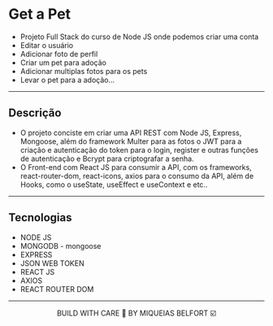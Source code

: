 # Get a Pet
* Projeto Full Stack do curso de Node JS onde podemos criar uma conta
* Editar o usuário
* Adicionar foto de perfil
* Criar um pet para adoção
* Adicionar multiplas fotos para os pets
* Levar o pet para a adoção...

----

## Descrição
* O projeto conciste em criar uma API REST com Node JS, Express, Mongoose, além do framework Multer para as fotos o JWT para a criação e autenticação do token para o login, register e outras funções de autenticação e Bcrypt para criptografar a senha.
* O Front-end com React JS para consumir a API, com os frameworks, react-router-dom, react-icons, axios para o consumo da API, além de Hooks, como o useState, useEffect e useContext e etc..

---

## Tecnologias
<ul>
    <li>NODE JS</li>
    <li>MONGODB - mongoose</li>
    <li>EXPRESS</li>
    <li>JSON WEB TOKEN</li>
    <li>REACT JS</li>
    <li>AXIOS</li>
    <li>REACT ROUTER DOM</li>
</ul>

----
<div align="center">
    <p>BUILD WITH CARE 🧡 BY MIQUEIAS BELFORT ☑️</p>
</div>
